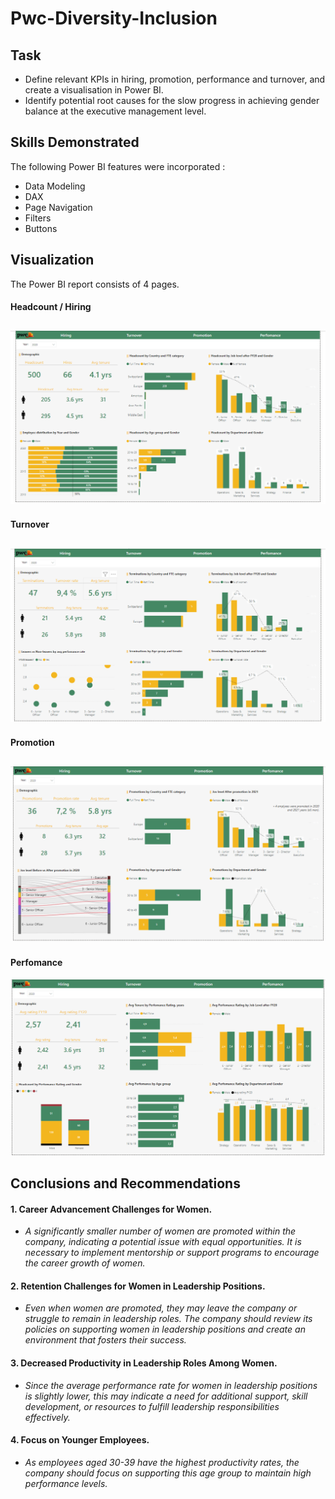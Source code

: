 # Pwc-Diversity-Inclusion

## Task
+ Define relevant KPIs in hiring, promotion, performance and turnover, and create a visualisation in Power BI.
+ Identify potential root causes for the slow progress in achieving gender balance at the executive management level.

## Skills Demonstrated
The following Power BI features were incorporated :
+ Data Modeling
+ DAX
+ Page Navigation
+ Filters
+ Buttons

## Visualization
The Power BI report consists of 4 pages.
#### Headcount / Hiring
![dash](headcount_hiring.png)
-----------------------------------
#### Turnover
![dash](turnover.png)
-----------------------------------
#### Promotion
![dash](promotion.png)
-----------------------------------
#### Perfomance
![dash](perfomance.png)

## Conclusions and Recommendations
#### 1. Career Advancement Challenges for Women.
  + *A significantly smaller number of women are promoted within the company, indicating a potential issue with equal opportunities. It is necessary to implement mentorship or support programs to encourage the career growth of women.*

#### 2. Retention Challenges for Women in Leadership Positions.
  + *Even when women are promoted, they may leave the company or struggle to remain in leadership roles. The company should review its policies on supporting women in leadership positions and create an environment that fosters their success.*

#### 3. Decreased Productivity in Leadership Roles Among Women.
  + *Since the average performance rate for women in leadership positions is slightly lower, this may indicate a need for additional support, skill development, or resources to fulfill leadership responsibilities effectively.*

#### 4. Focus on Younger Employees.
  + *As employees aged 30-39 have the highest productivity rates, the company should focus on supporting this age group to maintain high performance levels.*
